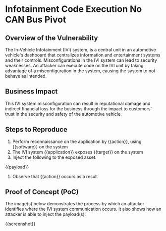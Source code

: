 # Infotainment Code Execution No CAN Bus Pivot

## Overview of the Vulnerability

The In-Vehicle Infotainment (IVI) system, is a central unit in an automotive vehicle's dashboard that centralizes information and entertainment systems and their controls. Misconfigurations in the IVI system can lead to security weaknesses. An attacker can execute code on the IVI unit by taking advantage of a misconfiguration in the system, causing the system to not behave as intended.

## Business Impact

This IVI system misconfiguration can result in reputational damage and indirect financial loss for the business through the impact to customers’ trust in the security and safety of the automotive vehicle.

## Steps to Reproduce

1. Perform reconnaissance on the application by {{action}}, using {{software}} on the system
1. The IVI system {{application}} exposes {{target}} on the system
1. Inject the following to the exposed asset:

{{payload}}

1. Observe that {{action}} occurs as a result

## Proof of Concept (PoC)

The image(s) below demonstrates the process by which an attacker identifies where the IVI system communication occurs. It also shows how an attacker is able to inject the payload(s):

{{screenshot}}

